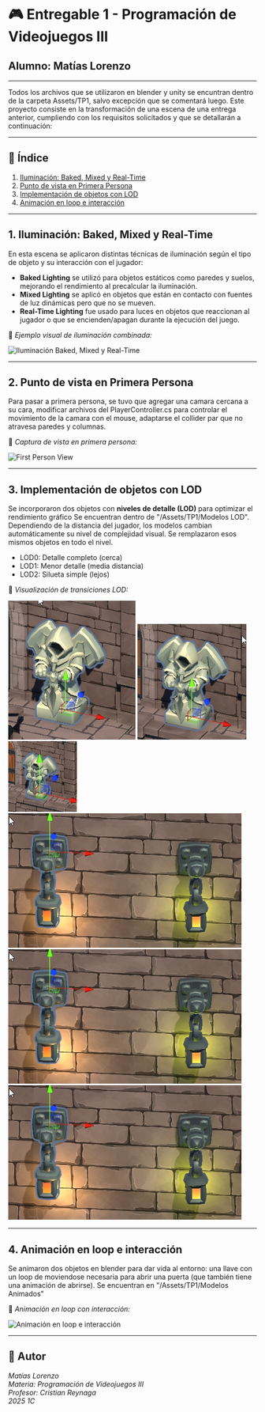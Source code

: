 # 🎮 Entregable 1 - Programación de Videojuegos III
## Alumno: Matías Lorenzo
---
Todos los archivos que se utilizaron en blender y unity se encuntran dentro de la carpeta Assets/TP1, salvo excepción que se comentará luego.
Este proyecto consiste en la transformación de una escena de una entrega anterior, cumpliendo con los requisitos solicitados y que se detallarán a continuación:

---

## 📑 Índice

1. [Iluminación: Baked, Mixed y Real-Time](#1-iluminación-baked-mixed-y-real-time)
2. [Punto de vista en Primera Persona](#2-punto-de-vista-en-primera-persona)
3. [Implementación de objetos con LOD](#3-implementación-de-objetos-con-lod)
4. [Animación en loop e interacción](#4-animación-en-loop-e-interacción)

---

## 1. Iluminación: Baked, Mixed y Real-Time

En esta escena se aplicaron distintas técnicas de iluminación según el tipo de objeto y su interacción con el jugador:

- **Baked Lighting** se utilizó para objetos estáticos como paredes y suelos, mejorando el rendimiento al precalcular la iluminación.
- **Mixed Lighting** se aplicó en objetos que están en contacto con fuentes de luz dinámicas pero que no se mueven.
- **Real-Time Lighting** fue usado para luces en objetos que reaccionan al jugador o que se encienden/apagan durante la ejecución del juego.

📸 *Ejemplo visual de iluminación combinada:*

![Iluminación Baked, Mixed y Real-Time](ruta/a/imagen1.png)

---

## 2. Punto de vista en Primera Persona

Para pasar a primera persona, se tuvo que agregar una camara cercana a su cara, modificar archivos del PlayerController.cs para controlar el movimiento de la camara con el mouse, adaptarse el collider par que no atravesa paredes y columnas.

📸 *Captura de vista en primera persona:*

![First Person View](ruta/a/imagen2.png)

---

## 3. Implementación de objetos con LOD

Se incorporaron dos objetos con **niveles de detalle (LOD)** para optimizar el rendimiento gráfico Se encuentran dentro de "/Assets/TP1/Modelos LOD". Dependiendo de la distancia del jugador, los modelos cambian automáticamente su nivel de complejidad visual. Se remplazaron esos mismos objetos en todo el nivel.

- LOD0: Detalle completo (cerca)
- LOD1: Menor detalle (media distancia)
- LOD2: Silueta simple (lejos)

📸 *Visualización de transiciones LOD:*

![Objetos con LOD](https://raw.githubusercontent.com/mateteCode/PROG3-TP1/refs/heads/main/Assets/TP1/Capturas/obj1lod0.jpg)
![Objetos con LOD](https://raw.githubusercontent.com/mateteCode/PROG3-TP1/refs/heads/main/Assets/TP1/Capturas/obj1lod1.jpg)
![Objetos con LOD](https://raw.githubusercontent.com/mateteCode/PROG3-TP1/refs/heads/main/Assets/TP1/Capturas/obj1lod2.jpg)
![Objetos con LOD](https://raw.githubusercontent.com/mateteCode/PROG3-TP1/refs/heads/main/Assets/TP1/Capturas/obj2lod0.jpg)
![Objetos con LOD](https://raw.githubusercontent.com/mateteCode/PROG3-TP1/refs/heads/main/Assets/TP1/Capturas/obj2lod0.jpg)
![Objetos con LOD](https://raw.githubusercontent.com/mateteCode/PROG3-TP1/refs/heads/main/Assets/TP1/Capturas/obj2lod0.jpg)


---

## 4. Animación en loop e interacción

Se animaron dos objetos en blender para dar vida al entorno: una llave con un loop de moviendose necesaria para abrir una puerta (que también tiene una animación de abrirse). Se encuentran en "/Assets/TP1/Modelos Animados"

📸 *Animación en loop con interacción:*

![Animación en loop e interacción](ruta/a/imagen4.png)

---

## 📌 Autor
*Matías Lorenzo*  
*Materia: Programación de Videojuegos III*  
*Profesor: Cristian Reynaga*  
*2025 1C*